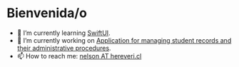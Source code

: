 # Bienvenida/o

- 🌱 I’m currently learning [SwiftUI](https://developer.apple.com/xcode/swiftui/).
- 🔭 I’m currently working on [Application for managing student records and their administrative procedures](https://newentun.app).
- 📫 How to reach me: [nelson AT hereveri.cl](mailto:nelson@hereveri.cl)

<!--
**nhereveri/nhereveri** is a ✨ _special_ ✨ repository because its `README.md` (this file) appears on your GitHub profile.

Here are some ideas to get you started:

- 🔭 I’m currently working on ...
- 🌱 I’m currently learning ...
- 👯 I’m looking to collaborate on ...
- 🤔 I’m looking for help with ...
- 💬 Ask me about ...
- 📫 How to reach me: ...
- 😄 Pronouns: ...
- ⚡ Fun fact: ...
-->
